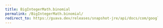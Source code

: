 ```yaml
---
title: BigIntegerMath.binomial
permalink: /BigIntegerMath.binomial/
redirect_to: https://guava.dev/releases/snapshot-jre/api/docs/com/google/common/math/BigIntegerMath.html#binomial-int-int-
---
```

